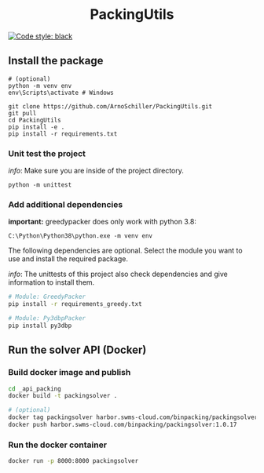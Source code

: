 <div align="center">    

# PackingUtils
</div>

[![Code style: black](https://img.shields.io/badge/code%20style-black-000000.svg)](https://github.com/psf/black)

## Install the package
```
# (optional) 
python -m venv env
env\Scripts\activate # Windows

git clone https://github.com/ArnoSchiller/PackingUtils.git
git pull
cd PackingUtils
pip install -e .
pip install -r requirements.txt
```
### Unit test the project
*info*: Make sure you are inside of the project directory.
```
python -m unittest 
```

### Add additional dependencies
**important:** greedypacker does only work with python 3.8:
```
C:\Python\Python38\python.exe -m venv env
```

The following dependencies are optional. Select the module you want to use and install the required package. 

*info*: The unittests of this project also check dependencies and give information to install them.

```bash
# Module: GreedyPacker
pip install -r requirements_greedy.txt 

# Module: Py3dbpPacker
pip install py3dbp
```


## Run the solver API (Docker)
### Build docker image and publish

```bash
cd _api_packing
docker build -t packingsolver .

# (optional)
docker tag packingsolver harbor.swms-cloud.com/binpacking/packingsolver:1.0.17
docker push harbor.swms-cloud.com/binpacking/packingsolver:1.0.17
```

### Run the docker container 
```bash
docker run -p 8000:8000 packingsolver
```
